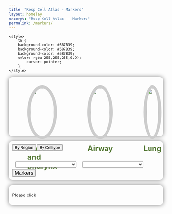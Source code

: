```yaml
---
title: "Resp Cell Atlas - Markers"
layout: homelay
excerpt: "Resp Cell Atlas -- Markers"
permalink: /markers/
---
```

<html>
<head>
	<meta http-equiv="Content-type" content="text/html; charset=utf-8">
	<meta name="viewport" content="width=device-width,initial-scale=1,user-scalable=no">
	<link rel="stylesheet" type="text/css" href="https://cdn.datatables.net/1.12.1/css/jquery.dataTables.min.css">
	<link rel="stylesheet" type="text/css" href="https://cdn.datatables.net/buttons/2.2.3/css/buttons.dataTables.min.css">
</head>
<body>
  <script type="text/javascript"  src="https://code.jquery.com/jquery-3.5.1.js"></script>
	<script type="text/javascript"  src="https://cdn.datatables.net/1.12.1/js/jquery.dataTables.min.js"></script>
	<script type="text/javascript"  src="https://cdn.datatables.net/buttons/2.2.3/js/dataTables.buttons.min.js"></script>
	<script type="text/javascript"  src="https://cdnjs.cloudflare.com/ajax/libs/jszip/3.1.3/jszip.min.js"></script>
	<script type="text/javascript"  src="https://cdnjs.cloudflare.com/ajax/libs/pdfmake/0.1.53/pdfmake.min.js"></script>
	<script type="text/javascript"  src="https://cdnjs.cloudflare.com/ajax/libs/pdfmake/0.1.53/vfs_fonts.js"></script>
	<script type="text/javascript" src="https://cdn.datatables.net/buttons/2.2.3/js/buttons.html5.min.js"></script>
	<script type="text/javascript"  src="https://cdn.datatables.net/buttons/2.2.3/js/buttons.print.min.js"></script>

    <style>
		th {
        background-color: #587B39;
        background-color: #587B39;
        background-color: #587B39;
        color: rgba(255,255,255,0.9);
		    cursor: pointer;
        }
	</style>

<div class="container">
<!--b style="font-size: 24px;">
ATLAS
</b-->
<!--div class="shadow p-3 mb-5 bg-white rounded row"-->
<br/>
<div class="row" style="display: flex; justify-content: space-between;"> <!-- 两端对齐-->
<div class="col-lg-3 text-center custom-column">
<div class="img-circle card photo-card card-clickable" onclick="handleClick('Adult',this)">
<img src="{{ site.url }}{{ site.baseurl }}/images/homePage/nose-pharynx.png" class="rounded-circle" />
</div>
<div>
<p class="text-center" style="margin-top: 16px;">
<b style="font-size: 24px; color: #587B39;">
Nose and pharynx
</b>
</p>
</div>
</div>

<div class="col-lg-3 text-center custom-column">
<div class="img-circle card photo-card card-clickable" onclick="handleClick('Fetal',this)">
<img src="{{ site.url }}{{ site.baseurl }}/images/homePage/airway.png" class="rounded-circle" />
</div>
<div>
<p class="text-center" style="margin-top: 16px;">
<b style="font-size: 24px; color: #587B39;">
Airway
</b>
</p>
</div>
</div>


<div class="col-lg-3 text-center custom-column">
<div class="img-circle card photo-card card-clickable" onclick="handleClick('Organoid',this)">
<img src="{{ site.url }}{{ site.baseurl }}/images/homePage/lung1.png" class="rounded-circle" />
</div>
<div>
<p class="text-center" style="margin-top: 16px;">
<b style="font-size: 24px; color: #587B39;">
Lung
</b>
</p>
</div>
</div>


<!--div class="col-lg-3 text-center">
<div class="img-circle card photo-card card-clickable" onclick="handleClick('Tumour',this)">
<img src="{{ site.url }}{{ site.baseurl }}/images/homePage/airway.png" class="rounded-circle" />
</div>
<div>
<p class="text-center" style="margin-top: 16px;">
<b style="font-size: 24px;">
ORGANOID
</b>
</p>
</div>
</div-->

</div>
</div>
<br/>
<div class="container">
  <button id="buttonA" onclick="changeOrder('A')">By Region</button>
  <button id="buttonB" onclick="changeOrder('B')">By Celltype</button>
  <br/>
  <br/>
  <p id="sentence"></p>
  <select id="selectBox1" style="width: 200px; margin: 0 10px" onchange="handleSelectChange()"></select>
  <select id="selectBox2" style="width: 200px; margin: 5px" onchange="handleSelectChange()"></select>
  <!-- <button type="button" class="btn btn-primary btn-sm" onclick="toggleContent();displaySelectedImage();displaySelectedTable();">Markers</button> -->
  <button type="button" class="btn btn-primary btn-sm" style="text-transform: capitalize;" onclick="toggleContent();displaySelectedImage();displaySelectedTable();">markers</button>
</div>
<br/>
<div id="contentContainer" style="display: none;">
<div class="container">
<div class="image-container">
VOLCANO PLOT
<img id="selectedImage" src="" alt="Selected Image">
</div>
</div>
<br/>
<div class="container">
<div id="csvTableContainer"></div>
</div>
</div>
<script>
jQuery( document ).ready(function( $ ) {
        $(document).ready( function () {
        $.noConflict();
        var table = $('#mytable').DataTable();
        });
})
</script>

<div class="container">
<p id="clickMessageContainer" style="display: block;">Please click</p>
</div>


<!-- <div class="container">
<table id="myTable" class="display table table-striped table-bordered" cellspacing="0" width="100%">
<thead>
  <tr>
    <th>Year</th>
    <th>Author</th>
    <th>Title</th>
    <th>Ribozyme name</th>
    <th>Description</th>
    <th>Journal</th>
  </tr>
</thead>
<tbody>
  <tr>
    <td>2004</td>
    <td>Adams, P. L., M. R. Stahley, A. B. Kosek, J. Wang and S. A. Strobel </td>
    <td>Crystal structure of a self-splicing group I intron with both exons.</td>
    <td><a href="https://www.ribocentre.org/docs/groupI.html"  target="_blank" ><b> Group I self-splicing intron</b></a></td>
    <td>Crystal structure of <em>Azoarcus</em> group I intron with both exons</td>
    <td ><a href="https://www.ncbi.nlm.nih.gov/pubmed/15175762"  target="_blank" ><b> Nature 430 (6995): 45-50.</b></a></td>
  </tr>
  <tr>
    <td>1989</td>
    <td>Flor, P. J., J. B. Flanegan and T. R. Cech </td>
    <td>A conserved base pair within helix P4 of the <em>Tetrahymena</em> ribozyme helps to form the tertiary structure required for self-splicing.</td>
    <td><a href="https://www.ribocentre.org/docs/groupI.html"  target="_blank" ><b> Group I self-splicing intron</b></a></td>
    <td>The conserved base pair C109-G212 in P4 contributes to the tertiary structure required for self-splicing</td>
    <td ><a href="https://www.ncbi.nlm.nih.gov/pubmed/2684642"  target="_blank" ><b> EMBO J 8 (11): 3391-9.</b></a></td>
  </tr>
  <tr>
    <td>1982</td>
    <td>Kruger, K., P. J. Grabowski, A. J. Zaug, J. Sands, D. E. Gottschling and T. R. Cech </td>
    <td>Self-splicing RNA: autoexcision and autocyclization of the ribosomal RNA intervening sequence of <em>Tetrahymena</em>.</td>
    <td><a href="https://www.ribocentre.org/docs/groupI.html"  target="_blank" ><b> Group I self-splicing intron</b></a></td>
    <td>Discovery</td>
    <td ><a href="https://www.ncbi.nlm.nih.gov/pubmed/6297754"  target="_blank" ><b> Cell 31 (1): 147-57.</b></a></td>
  </tr>
  <tr>
    <td>1982</td>
    <td>Davies, R. W., R. B. Waring, J. A. Ray, T. A. Brown and C. Scazzocchio </td>
    <td>Making ends meet: a model for RNA splicing in fungal mitochondria.</td>
    <td><a href="https://www.ribocentre.org/docs/groupI.html"  target="_blank" ><b> Group I self-splicing intron</b></a></td>
    <td>Determination of shared secondary structure</td>
    <td ><a href="https://www.ncbi.nlm.nih.gov/pubmed/6757759"  target="_blank" ><b> Nature 300 (5894): 719-24.</b></a></td>
  </tr>
  <tr>
    <td>1986</td>
    <td>Zaug, A. J. and T. R. Cech </td>
    <td>The intervening sequence RNA of <em>Tetrahymena</em> is an enzyme.</td>
    <td><a href="https://www.ribocentre.org/docs/groupI.html"  target="_blank" ><b> Group I self-splicing intron</b></a></td>
    <td>The intervening sequence RNA of <em>Tetrahymena</em> is an enzyme</td>
    <td ><a href="https://www.ncbi.nlm.nih.gov/pubmed/3941911"  target="_blank" ><b> Science 231 (4737): 470-5.</b></a></td>
  </tr>
  <tr>
    <td>1988</td>
    <td>Price, J. V. and T. R. Cech </td>
    <td>Determinants of the 3' splice site for self-splicing of the <em>Tetrahymena</em> pre-rRNA.</td>
    <td><a href="https://www.ribocentre.org/docs/groupI.html"  target="_blank" ><b> Group I self-splicing intron</b></a></td>
    <td>ωG is closely related to the choice of 3' splice site</td>
    <td ><a href="https://www.ncbi.nlm.nih.gov/pubmed/3209068"  target="_blank" ><b> Genes Dev 2 (11): 1439-47.</b></a></td>
  </tr>
  <tr>
    <td>1990</td>
    <td>Michel, F. and E. Westhof </td>
    <td>Modelling of the three-dimensional architecture of group I catalytic introns based on comparative sequence analysis.</td>
    <td><a href="https://www.ribocentre.org/docs/groupI.html"  target="_blank" ><b> Group I self-splicing intron</b></a></td>
    <td>3D models of  group I intron based on comparative sequence analysis</td>
    <td ><a href="https://www.ncbi.nlm.nih.gov/pubmed/2258934"  target="_blank" ><b> J Mol Biol 216 (3): 585-610.</b></a></td>
  </tr>
  <tr>
    <td>1996</td>
    <td>Cate, J. H., A. R. Gooding, E. Podell, K. Zhou, B. L. Golden, C. E. Kundrot, T. R. Cech and J. A. Doudna </td>
    <td>Crystal structure of a group I ribozyme domain: principles of RNA packing.</td>
    <td><a href="https://www.ribocentre.org/docs/groupI.html"  target="_blank" ><b> Group I self-splicing intron</b></a></td>
    <td>Crystal structure of <em>Tetrahymena</em> P4-P6 domain</td>
    <td ><a href="https://www.ncbi.nlm.nih.gov/pubmed/8781224"  target="_blank" ><b> Science 273 (5282): 1678-85.</b></a></td>
  </tr>
</tbody>
</table>
 -->
<style>
    .custom-column {
        margin: 0 50px; /* 设置列之间的间距 */
    }
</style>








<style>
   /* 设置固定宽度 */
  #selectBox1, #selectBox2 {
    width: 400px; /* 这里可以根据需要调整宽度 */
  }
  .active {
    background-color: #587B39; 
    color: white;
  }
  .image-container {
    max-width: 100%;
    max-height: 100%;
    background-color: none;
    justify-content: center;
    align-items: center;
    box-shadow: none;
  }
  
  .image-container img {
    width: 100%;
    height: 100%;
    object-fit: contain;
  }
/*   .table-container {
    max-height: 500px; 
    overflow-y: auto;
  } */
</style>
<script type="text/javascript"  src="https://code.jquery.com/jquery-3.5.1.js"></script>
<script type="text/javascript"  src="https://cdn.datatables.net/1.12.1/js/jquery.dataTables.min.js"></script>
<script type="text/javascript"  src="https://cdn.datatables.net/buttons/2.2.3/js/dataTables.buttons.min.js"></script>
<script type="text/javascript"  src="https://cdnjs.cloudflare.com/ajax/libs/jszip/3.1.3/jszip.min.js"></script>
<script type="text/javascript"  src="https://cdnjs.cloudflare.com/ajax/libs/pdfmake/0.1.53/pdfmake.min.js"></script>
<script type="text/javascript"  src="https://cdnjs.cloudflare.com/ajax/libs/pdfmake/0.1.53/vfs_fonts.js"></script>
<script type="text/javascript" src="https://cdn.datatables.net/buttons/2.2.3/js/buttons.html5.min.js"></script>
<script type="text/javascript"  src="https://cdn.datatables.net/buttons/2.2.3/js/buttons.print.min.js"></script>
<script>
  var selectedImageId = null;
  var selectedOptions = [];
  var selectedButton = null;
  var selectBox1 = document.getElementById('selectBox1');
  var selectBox2 = document.getElementById('selectBox2');
  var originalOrder = true;
  var clickedCard = null;
  document.addEventListener('DOMContentLoaded', function() {
    var adultButton = document.querySelector('.col-lg-3:nth-child(1) .card-clickable');
    adultButton.click();
  });
  function handleClick(imageId,card) {
    if (clickedCard !== null) {
    clickedCard.classList.remove("clicked");
  }
    card.classList.add("clicked");
    clickedCard = card;
    selectedImageId = imageId;
    selectedOptions = [];
    fetch('{{ site.url }}{{ site.baseurl }}/js/genepage/RegionDEG.json')
      .then(response => response.json())
      .then(data => {
        var options = data[imageId];
        updateSelectBoxOptions('selectBox1', options);
      })
      .catch(error => {
        console.error('Error:', error);
      });
    fetch('{{ site.url }}{{ site.baseurl }}/js/genepage/CellTypeDEG.json')
      .then(response => response.json())
      .then(data => {
        var options = data[imageId];
        updateSelectBoxOptions('selectBox2', options);
      })
      .catch(error => {
        console.error('Error:', error);
      });
  }
  function handleSelectChange() {
    var selectBox1 = document.getElementById('selectBox1');
    var selectBox2 = document.getElementById('selectBox2');
    var option1 = selectBox1.options[selectBox1.selectedIndex].value;
    var option2 = selectBox2.options[selectBox2.selectedIndex].value;
    selectedOptions = [option1, option2];
  }
function displaySelectedImage() {
  if (selectedImageId !== null && selectedOptions.length === 2) {
    var imageName;
    if (selectedButton === 'A') {
      imageName = selectedImageId + '_' + encodeURIComponent(selectedOptions[0]) + '_' + encodeURIComponent(selectedOptions[1]) + '.png';
    var imagePath = 'https://data.braincellatlas.org/volcano/VolcanoByRegion/' + imageName;
    } else if (selectedButton === 'B') {
      imageName = selectedImageId + '_' + encodeURIComponent(selectedOptions[1]) + '_' + encodeURIComponent(selectedOptions[0]) + '.png';
    var imagePath = 'https://data.braincellatlas.org/volcano/VolcanoByCellType/' + imageName;
    }
    /* var imagePath = '{{ site.url }}{{ site.baseurl }}/images/markerPage/volcano/' + imageName; */
    // 在此处显示照片，例如：
    var imageElement = document.getElementById('selectedImage');
    imageElement.src = imagePath;
    console.log('Selected Image:', imagePath);
  } else {
    console.log('Please select an image and options.');
  }
}
function sortTable(columnIndex) {
    // TODO: Add sorting logic based on the columnIndex
  }
jQuery( document ).ready(function( $ ) {
        $(document).ready( function () {
        $.noConflict();
        var table = $('#mytable').DataTable();
        });
})
function displaySelectedTable() {
  if (selectedImageId !== null && selectedOptions.length === 2) {
    var tableName;
    var tablePath;
    if (selectedButton === 'A') {
      tableName = selectedImageId + '_' + encodeURIComponent(selectedOptions[0]) + '_' + encodeURIComponent(selectedOptions[1]) + '_cell_type.csv';
      tablePath = 'https://data.braincellatlas.org/markersByRegion/' + tableName;
    } else if (selectedButton === 'B') {
      tableName = selectedImageId + '_' + encodeURIComponent(selectedOptions[1]) + '_' + encodeURIComponent(selectedOptions[0]) + '_cell_type.csv';
      tablePath = 'https://data.braincellatlas.org/markersByCellType/' + tableName;
    } else {
      console.log('Please select an image and options.');
      return; // 结束函数的执行
    }
    console.log('Table Path:', tablePath);
    var xhr = new XMLHttpRequest();
    xhr.open('GET', tablePath, true);
    xhr.onreadystatechange = function() {
      if (xhr.readyState === 4 && xhr.status === 200) {
        var csvData = xhr.responseText;
        console.log('CSV Data:', csvData);
        var tableContainer = document.getElementById('csvTableContainer');
        // 解析 CSV 数据
        var rows = csvData.split('\n');
        var tableHtml = '<table id="mytable" class="mytable table table-striped table-bordered" cellspacing="0" width="100%">';
        var headerHtml = `<thead>
        <tr>
            <th>Name</th>
            <th>Ligand</th>
            <th>Description</th>
            <th>Discovery</th>
            <th>Rfam-name</th>
            <th>Rfam-ID</th>
        </tr>
        </thead>
        <tbody>`;
        tableHtml += headerHtml;
        for (var i = 1; i < rows.length; i++) {
          var cells = rows[i].split(',');
          tableHtml += '<tr>';
          for (var j = 0; j < cells.length; j++) {
              tableHtml += '<td>' + cells[j] + '</td>';
          }
          tableHtml += '</tr>';
        }
        tableHtml += `</tbody>
        </table>`;
        tableContainer.innerHTML = tableHtml;
        // 将表格插入到页面中
/*         jQuery( document ).ready(function( $ ) {
        $(document).ready( function () {
        $.noConflict();
        var table = $('#mytable').DataTable();
        });
}); */
      }
    };
    xhr.send();
  } else {
    console.log('Please select an image and options.');
  }
}
jQuery( document ).ready(function( $ ) {
        $(document).ready( function () {
        $.noConflict();
        var table = $('#mytable').DataTable();
        });
})
function updateSelectBoxOptions(selectBoxId, options) {
    var selectBox = document.getElementById(selectBoxId);
    selectBox.innerHTML = generateOptionsHtml(options);
  }
  function generateOptionsHtml(options) {
    var optionsHtml = '';
    for (var i = 0; i < options.length; i++) {
      optionsHtml += '<option value="' + options[i] + '">' + options[i] + '</option>';
    }
    return optionsHtml;
  }
document.addEventListener('DOMContentLoaded', function() {
    var buttonA = document.getElementById('buttonA');
    var buttonB = document.getElementById('buttonB');
    buttonA.click();
    // 设置按钮 A 为选中状态
    buttonA.classList.add('active');
    buttonB.classList.remove('active');
  });
  var activeButton = null;
  function changeOrder(button) {
    var sentenceElement = document.getElementById("sentence");
    var buttonA = document.getElementById('buttonA');
    var buttonB = document.getElementById('buttonB');
    if (button === 'A') {
      buttonA.classList.add('active');
      buttonB.classList.remove('active');
      activeButton = buttonA;
      sentenceElement.innerHTML = 'Search for <b>differentially expressed genes (DEG)</b> of selected cell type compared to others in the selected respiratory system region.';
      selectedButton = button;
      originalOrder = true;
      resetSelectBoxes();
    } else if (button === 'B') {
      buttonA.classList.remove('active');
      buttonB.classList.add('active');
      activeButton = buttonB;
      sentenceElement.innerHTML = 'Search for <b>differentially expressed genes (DEG)</b> of selected respiratory system region compared to others in the selected cell type.';
      selectedButton = button;
      originalOrder = false;
      resetSelectBoxes();
    }
 }   
  function resetSelectBoxes() {
    if (originalOrder) {
      selectBox1.parentNode.insertBefore(selectBox1, selectBox2);
    } else {
      selectBox2.parentNode.insertBefore(selectBox2, selectBox1);
    }
  }
  function toggleContent() {
    var contentContainer = document.getElementById('contentContainer');
    var clickMessageContainer = document.getElementById('clickMessageContainer');
    if (contentContainer.style.display === 'none') {
      contentContainer.style.display = 'block';
      clickMessageContainer.style.display = 'none';
    } else {
      contentContainer.style.display = 'none';
      clickMessageContainer.style.display = 'block';
    }
  }


</script>

<script>
  $(document).ready( function () {
    $.noConflict();
    var table = $('#mytable').DataTable();
} );
</script>

<script>
function showImage0(photoName) {
    var photoElement = document.getElementById('photo');
    photoElement.src = photoName;
    photoElement.alt = photoName;
  }
</script>
<style>
  .image-container {
    max-width: 100%;
    max-height: 100%;
    background-color: none;
    justify-content: center;
    align-items: center;
    box-shadow: none;
  }
  
  .image-container img {
    width: 100%;
    height: 100%;
    object-fit: contain;
  }
  .container {
  /* background-color: #f0f0f0; */ /* 设置背景颜色为您想要的颜色值 */
  box-shadow: 0 0 15px grey;
  border-radius: 10px; /* 设置边框圆角的半径，可以根据需要进行调整 */
  padding: 10px; /* 可选：添加内边距以增加内容与边框之间的间距 */
}
</style>
<style>
    .photo-card {
/*         width: 200px;
        height: 200px; */
        border: 10px solid #ccc; 
        overflow: hidden;
        border-radius: 50%;
        position: relative;
        background-size: cover;
 /*        display: flex;  
        justify-content: right; /* 水平居中对齐 */
        /* align-items: right;  */
    }
    .photo-card:hover img {
        transform: scale(1.1);
    }
    .photo-card img {
        display: block;
        width: 100%;
        height: 100%;
        object-fit: cover;
        transition: transform 0.3s;
    }
    .photo-card.clicked {
        border-color: #587B39;
    }
</style>
</body>
<style>
    .btn-primary {
      font-weight: normal; /* 确保文本不加粗 */
      font-size: 17px;    /* 设置文本字体大小 */
    }
  </style>